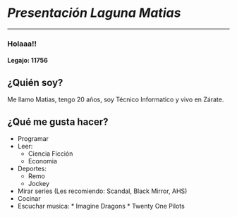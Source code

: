 # ***Presentación Laguna Matias***
***
### Holaaa!!
#### Legajo: 11756
## ¿Quién soy?
Me llamo Matias, tengo 20 años, soy Técnico Informatico y vivo en Zárate.
## ¿Qué me gusta hacer?
- Programar
- Leer:
    * Ciencia Ficción
    * Economia
- Deportes:
    * Remo
    * Jockey
- Mirar series (Les recomiendo: Scandal, Black Mirror, AHS)
- Cocinar 
- Escuchar musica:
      * Imagine Dragons
      * Twenty One Pilots


